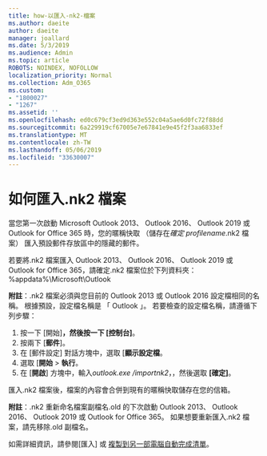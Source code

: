 ```yaml
---
title: how-以匯入-nk2-檔案
ms.author: daeite
author: daeite
manager: joallard
ms.date: 5/3/2019
ms.audience: Admin
ms.topic: article
ROBOTS: NOINDEX, NOFOLLOW
localization_priority: Normal
ms.collection: Adm_O365
ms.custom:
- "1800027"
- "1267"
ms.assetid: ''
ms.openlocfilehash: ed0c679cf3ed9d363e552c04a5ae6d0fc72f88dd
ms.sourcegitcommit: 6a229919cf67005e7e67841e9e45f2f3aa6833ef
ms.translationtype: MT
ms.contentlocale: zh-TW
ms.lasthandoff: 05/06/2019
ms.locfileid: "33630007"
---
```

# <a name="how-to-import-nk2-files"></a>如何匯入.nk2 檔案 

當您第一次啟動 Microsoft Outlook 2013、 Outlook 2016、 Outlook 2019 或 Outlook for Office 365 時，您的暱稱快取 （儲存在*確定 profilename*.nk2 檔案） 匯入預設郵件存放區中的隱藏的郵件。

若要將.nk2 檔案匯入 Outlook 2013、 Outlook 2016、 Outlook 2019 或 Outlook for Office 365，請確定.nk2 檔案位於下列資料夾： %appdata%\Microsoft\Outlook

**附註**：.nk2 檔案必須與您目前的 Outlook 2013 或 Outlook 2016 設定檔相同的名稱。 根據預設，設定檔名稱是 「 Outlook 」。 若要檢查的設定檔名稱，請遵循下列步驟： 
1. 按一下 [開始]****，然後按一下 [控制台]****。
2. 按兩下 [**郵件**]。
3. 在 [郵件設定] 對話方塊中，選取 [**顯示設定檔**。
4. 選取 [**開始** > **執行**。
5. 在 [**開啟**] 方塊中，輸入*outlook.exe /importnk2*，，然後選取 **[確定]**。 

匯入.nk2 檔案後，檔案的內容會合併到現有的暱稱快取儲存在您的信箱。

**附註**：.nk2 重新命名檔案副檔名.old 的下次啟動 Outlook 2013、 Outlook 2016、 Outlook 2019 或 Outlook for Office 365。 如果想要重新匯入.nk2 檔案，請先移除.old 副檔名。

如需詳細資訊，請參閱[匯入] 或 [複製到另一部電腦自動完成清單](https://support.microsoft.com/en-us/help/2806550/how-to-import-nk2-files-into-outlook%)。
